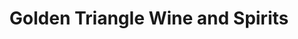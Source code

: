 ---
title: "Golden Triangle Wine and Spirits"
url: /denver/golden-triangle-wine-and-spirits/
shop: alcohol
---